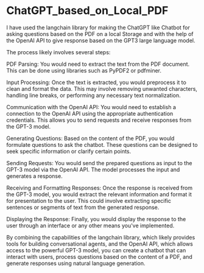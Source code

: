 # ChatGPT_based_on_Local_PDF
I have used the langchain library for making the ChatGPT like Chatbot for asking questions based on the PDF on a local Storage and with the help of the OpenAI API to give response based on the GPT3 large language model. 

The process likely involves several steps:

PDF Parsing: You would need to extract the text from the PDF document. This can be done using libraries such as PyPDF2 or pdfminer.

Input Processing: Once the text is extracted, you would preprocess it to clean and format the data. This may involve removing unwanted characters, handling line breaks, or performing any necessary text normalization.

Communication with the OpenAI API: You would need to establish a connection to the OpenAI API using the appropriate authentication credentials. This allows you to send requests and receive responses from the GPT-3 model.

Generating Questions: Based on the content of the PDF, you would formulate questions to ask the chatbot. These questions can be designed to seek specific information or clarify certain points.

Sending Requests: You would send the prepared questions as input to the GPT-3 model via the OpenAI API. The model processes the input and generates a response.

Receiving and Formatting Responses: Once the response is received from the GPT-3 model, you would extract the relevant information and format it for presentation to the user. This could involve extracting specific sentences or segments of text from the generated response.

Displaying the Response: Finally, you would display the response to the user through an interface or any other means you've implemented.

By combining the capabilities of the langchain library, which likely provides tools for building conversational agents, and the OpenAI API, which allows access to the powerful GPT-3 model, you can create a chatbot that can interact with users, process questions based on the content of a PDF, and generate responses using natural language generation.
